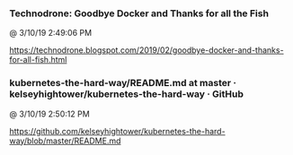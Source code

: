 ﻿

### Technodrone: Goodbye Docker and Thanks for all the Fish
@ 3/10/19 2:49:06 PM

https://technodrone.blogspot.com/2019/02/goodbye-docker-and-thanks-for-all-fish.html



### kubernetes-the-hard-way/README.md at master · kelseyhightower/kubernetes-the-hard-way · GitHub
@ 3/10/19 2:50:12 PM

https://github.com/kelseyhightower/kubernetes-the-hard-way/blob/master/README.md

